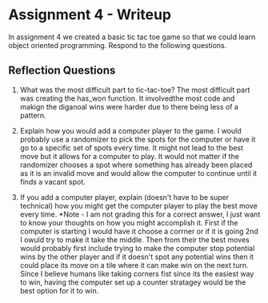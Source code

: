 # Assignment 4 - Writeup

In assignment 4 we created a basic tic tac toe game so that we could learn object oriented programming. Respond to the following questions.

## Reflection Questions

1. What was the most difficult part to tic-tac-toe?
The most difficult part was creating the has_won function. It involvedthe most code and makign the diganoal wins were harder due to there being less of a pattern.

2. Explain how you would add a computer player to the game.
 I would probably use a randomizer to pick the spots for the computer or have it go to a specific set of spots every time. It might not lead to the best move but it allows for a computer to play. It would not matter if the randomizer chooses a spot where something has already been placed as it is an invalid move and would allow the computer to continue until it finds a vacant spot.

3. If you add a computer player, explain (doesn't have to be super technical) how you might get the computer player to play the best move every time. *Note - I am not grading this for a correct answer, I just want to know your thoughts on how you might accomplish it.
First if the computer is starting I would have it choose a corrner or if it is going 2nd I owuld try to make it take the middle. Then from their the best moves would probably first include trying to make the computer stop potential wins by the other player and if it doesn't spot any potential wins then it could place its move on a tile where it can make win on the next turn. Since I believe humans like taking corners fist since its the easiest way to win, having the computer set up a counter stratagey would be the best option for it to win. 